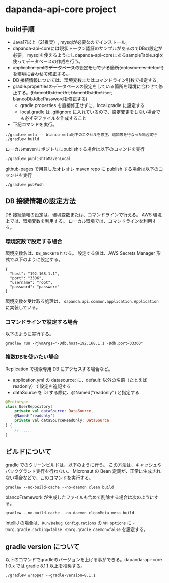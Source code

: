 # dapanda-api-core project

## build手順
* Java17以上（21推奨）, mysqlが必要なのでインストール。
* dapanda-api-coreには現状トークン認証のサンプルがあるのでDBの設定が必要。
mysqlを使えるようにしdapanda-api-coreにあるsampleTable.sqlを使ってデータベースの作成を行う。
* ~~application.ymlのデータベースの設定をしている箇所(datasources.default)を環境に合わせて修正する。~~
* DB 接続情報については、環境変数またはコマンドライン引数で指定する。
* gradle.propertiesのデータベースの設定をしている箇所を環境に合わせて修正する。~~(blancoDbJdbcUrl, blancoDbJdbcUser, blancoDbJdbcPasswordを修正する)~~
  * gradle.properties を直接修正せずに、local.gradle に設定する
  * local.gradle は .gitignore に入れているので、設定変更をしない場合でも必ず空ファイルを作成すること
* 下記コマンドを実行。
```
./gradlew meta -- blanco-meta配下のエクセルを修正、追加等を行なった場合実行
./gradlew build
```
ローカルmavenリポジトリにpublishする場合は以下のコマンドを実行
```
./gradlew publishToMavenLocal
```
github-pages で用意したオレオレ maven repo に publish する場合は以下のコマンドを実行
```agsl
./gradlew pubPush
```

## DB 接続情報の設定方法
DB 接続情報の設定は、環境変数または、コマンドラインで行える。
AWS 環境上では、環境変数を利用する。
ローカル環境では、コマンドラインを利用する。

### 環境変数で設定する場合
環境変数名は、`DB_SECRETS`となる。
設定する値は、AWS Secrets Manager 形式で以下のように設定する。

```json5
{
  "host": "192.168.1.1",
  "port": "3306",
  "username": "root",
  "password": "password"
}
```

環境変数を受け取る処理は、
`dapanda.api.common.application.Application`
に実装している。

### コマンドラインで設定する場合
以下のように実行する。
```
gradlew run -PjvmArgs="-Ddb.host=192.168.1.1 -Ddb.port=33360"
```

### 複数DBを使いたい場合

Replication で検索専用 DB にアクセスする場合など。

* application.yml の datasource: に、default: 以外の名前（たとえば readonly）で設定を追記する
* dataSource を DI する際に、@Named("readonly") と指定する

```kotlin
@Prototype
class UserRepository(
    private val dataSource: DataSource,
    @Named("readonly")
    private val dataSourceReadOnly: DataSource
) {
    // .....
}
```

## ビルドについて

gradle でのクリーンビルドは、以下のように行う。
この方法は、キャッシュやバックグランド実行を行わない。
Micronaut の Bean 定義が、正常に生成されない場合などで、このコマンドを実行する。
```
gradlew --no-build-cache --no-daemon clean build
```

blancoFramework が生成したファイルも含めて削除する場合は次のようにする。
```
gradlew --no-build-cache --no-daemon cleanMeta meta build
```

IntelliJ の場合は、`Run/Debug Configurations` の `VM options` に
`-Dorg.gradle.caching=false -Dorg.gradle.daemon=false` を設定する。

## gradle version について

以下のコマンドでgradleのバージョンを上げる事ができる。dapanda-api-core 1.0.x では gradle 8.1.1 以上を推奨する。

```
./gradlew wrapper --gradle-version=8.1.1
```
